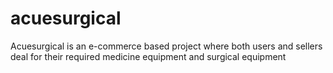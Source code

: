 # acuesurgical
Acuesurgical is an e-commerce based project where both users and sellers deal for their required medicine equipment and surgical equipment
